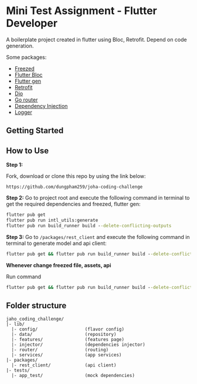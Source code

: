 
# Mini Test Assignment - Flutter Developer

A boilerplate project created in flutter using Bloc, Retrofit. Depend on code generation.

Some packages: 
  - [Freezed](https://pub.dev/packages/freezed)
  - [Flutter Bloc](https://pub.dev/packages/flutter_bloc)
  - [Flutter gen](https://pub.dev/packages/flutter_gen)
  - [Retrofit](https://pub.dev/packages/retrofit)
  - [Dio](https://pub.dev/packages/retrofit)
  - [Go router](https://pub.dev/packages/go_router)
  - [Dependency Injection](https://github.com/fluttercommunity/get_it)
  - [Logger](https://pub.dev/packages/logger)


## Getting Started


## How to Use 
**Step 1:**

Fork, download or clone this repo by using the link below:

```
https://github.com/dungpham259/joha-coding-challenge
```

**Step 2:**
Go to project root and execute the following command in terminal to get the required dependencies and freezed, flutter gen: 

```cmd
flutter pub get
flutter pub run intl_utils:generate
flutter pub run build_runner build --delete-conflicting-outputs
```

**Step 3:**
Go to `/packages/rest_client` and execute the following command in terminal to generate model and api client: 

```cmd
flutter pub get && flutter pub run build_runner build --delete-conflicting-outputs
```

**Whenever change freezed file, assets, api**

Run command
```cmd
flutter pub get && flutter pub run build_runner build --delete-conflicting-outputs
```

## Folder structure
```
jaho_coding_challenge/
|- lib/
  |- config/                  (flavor config)
  |- data/                    (repository)
  |- features/                (features page)
  |- injector/                (dependencies injector)
  |- router/                  (routing)
  |- services/                (app services)
|- packages/
  |- rest_client/             (api client)
|- tests/
  |- app_test/                (mock dependencies)

```
